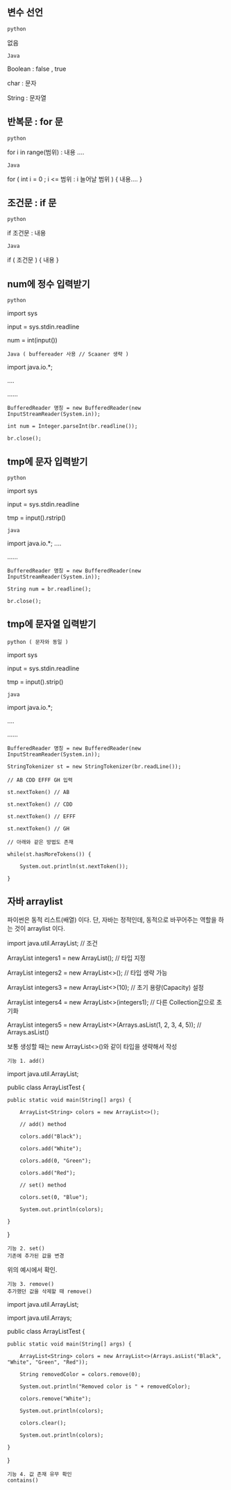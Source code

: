 변수 선언
--------

    python
    
없음
    
    Java
    
Boolean : false , true

char : 문자

String : 문자열

반복문 : for 문
------------

    python
    
for i in range(범위) :
    내용 ....
    
    Java
    
for ( int i = 0 ; i <= 범위 : i 늘어날 범위 ) { 
    내용....
}


조건문 : if 문
-------

    python 
        
if 조건문 :
    내용
    
    Java
    
if ( 조건문 ) {
    내용
}


num에 정수 입력받기
-----------

    python
    
import sys

input = sys.stdin.readline

num = int(input())

    Java ( buffereader 사용 // Scaaner 생략 )
    
import java.io.*;

....

......

    BufferedReader 명칭 = new BufferedReader(new InputStreamReader(System.in));
    
    int num = Integer.parseInt(br.readline());
    
    br.close();
    
    
tmp에 문자 입력받기
----------

    python
    
import sys

input = sys.stdin.readline

tmp = input().rstrip()

    java
    
import java.io.*;
....

......

    BufferedReader 명칭 = new BufferedReader(new InputStreamReader(System.in));
    
    String num = br.readline();
    
    br.close();
    
tmp에 문자열 입력받기
---------------

    python ( 문자와 동일 )
    
import sys

input = sys.stdin.readline

tmp = input().strip()

    java
    
import java.io.*;

....

......

    BufferedReader 명칭 = new BufferedReader(new InputStreamReader(System.in));
    
    StringTokenizer st = new StringTokenizer(br.readLine());

    // AB CDD EFFF GH 입력

    st.nextToken() // AB
    
    st.nextToken() // CDD
    
    st.nextToken() // EFFF
    
    st.nextToken() // GH

    // 아래와 같은 방법도 존재
    
    while(st.hasMoreTokens()) { 
    
        System.out.println(st.nextToken()); 
        
    }
    
자바 arraylist
---------

파이썬은 동적 리스트(배열) 이다. 단, 자바는 정적인데, 동적으로 바꾸어주는 역할을 하는 것이 arraylist 이다.

import java.util.ArrayList;     // 조건

ArrayList<Integer> integers1 = new ArrayList<Integer>(); // 타입 지정
    
ArrayList<Integer> integers2 = new ArrayList<>(); // 타입 생략 가능
    
ArrayList<Integer> integers3 = new ArrayList<>(10); // 초기 용량(Capacity) 설정
    
ArrayList<Integer> integers4 = new ArrayList<>(integers1); // 다른 Collection값으로 초기화
    
ArrayList<Integer> integers5 = new ArrayList<>(Arrays.asList(1, 2, 3, 4, 5)); // Arrays.asList()
    
보통 생성할 때는 new ArrayList<>()와 같이 타입을 생략해서 작성

    기능 1. add()
    
import java.util.ArrayList;

public class ArrayListTest {
    
    public static void main(String[] args) {
    
        ArrayList<String> colors = new ArrayList<>();
    
        // add() method
    
        colors.add("Black");
    
        colors.add("White");
    
        colors.add(0, "Green");
    
        colors.add("Red");

        // set() method
    
        colors.set(0, "Blue");

        System.out.println(colors);
    
    }
    
}
    
    기능 2. set()
    기존에 추가된 값을 변경
  
위의 예시에서 확인.
    
    기능 3. remove()
    추가했던 값을 삭제할 때 remove()
    
import java.util.ArrayList;
    
import java.util.Arrays;

public class ArrayListTest {
    
    public static void main(String[] args) {
    
        ArrayList<String> colors = new ArrayList<>(Arrays.asList("Black", "White", "Green", "Red"));
    
        String removedColor = colors.remove(0);
    
        System.out.println("Removed color is " + removedColor);

        colors.remove("White");
    
        System.out.println(colors);

        colors.clear();
    
        System.out.println(colors);
    
    }
    
}
    
    기능 4. 값 존재 유무 확인
    contains()
